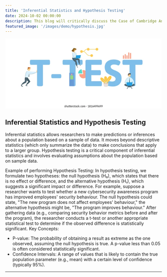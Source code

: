 ```yaml
---
title: 'Inferential Statistics and Hypothesis Testing'
date: 2024-10-02 00:00:00
description: This blog will critically discuss the Case of Cambridge Analytica
featured_image: '/images/demo/hypothesis.jpg'
---
```


![](/images/demo/hypothesis.jpg)

## Inferential Statistics and Hypothesis Testing

Inferential statistics allows researchers to make predictions or inferences about a population based on a sample of data. It moves beyond descriptive statistics (which only summarize the data) to make conclusions that apply to a larger group. Hypothesis testing is a critical component of inferential statistics and involves evaluating assumptions about the population based on sample data.

Example of performing Hypothesis Testing: In hypothesis testing, we formulate two hypotheses: the null hypothesis (H₀), which states that there is no effect or difference, and the alternative hypothesis (H₁), which suggests a significant impact or difference. For example, suppose a researcher wants to test whether a new cybersecurity awareness program has improved employees' security behaviour. The null hypothesis could state, "The new program does not affect employees' behaviour," the alternative hypothesis might be, "The program improves behaviour." After gathering data (e.g., comparing security behavior metrics before and after the program), the researcher conducts a t-test or another appropriate statistical test to determine if the observed difference is statistically significant.
Key Concepts:

- P-value: The probability of obtaining a result as extreme as the one observed, assuming the null hypothesis is true. A p-value less than 0.05 is often considered statistically significant.
- Confidence Intervals: A range of values that is likely to contain the true population parameter (e.g., mean) with a certain level of confidence (typically 95%).

---
